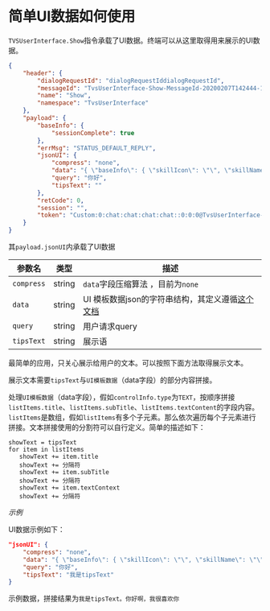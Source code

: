 # 简单UI数据如何使用

`TVSUserInterface.Show`指令承载了UI数据。终端可以从这里取得用来展示的UI数据。



```json
{
	"header": {
		"dialogRequestId": "dialogRequestIddialogRequestId",
		"messageId": "TvsUserInterface-Show-MessageId-20200207T142444-1379663193",
		"name": "Show",
		"namespace": "TvsUserInterface"
	},
	"payload": {
		"baseInfo": {
			"sessionComplete": true
		},
		"errMsg": "STATUS_DEFAULT_REPLY",
		"jsonUI": {
			"compress": "none",
			"data": "{ \"baseInfo\": { \"skillIcon\": \"\", \"skillName\": \"\" }, \"controlInfo\": { \"audioConsole\": \"true\", \"orientation\": \"portrait\", \"textSpeak\": \"true\", \"type\": \"TEXT\", \"version\": \"1.0.0\" }, \"globalInfo\": { \"backgroundAudio\": { \"metadata\": { \"offsetInMilliseconds\": 0, \"totalMilliseconds\": 0 }, \"stream\": { \"url\": \"\" } }, \"backgroundImage\": { \"contentDescription\": \"\", \"sources\": [  ] }, \"seeMore\": \"\" }, \"listItems\": [ { \"audio\": { \"metadata\": { \"offsetInMilliseconds\": 0, \"totalMilliseconds\": 0 }, \"stream\": { \"url\": \"\" } }, \"htmlView\": \"\", \"image\": { \"contentDescription\": \"\", \"sources\": [  ] }, \"mediaId\": \"\", \"textContent\": \"你好啊，我很喜欢你\", \"title\": \"\", \"video\": { \"metadata\": { \"offsetInMilliseconds\": 0, \"totalMilliseconds\": 0 }, \"sources\": [  ] } } ], \"templateInfo\": { \"t_id\": \"\" } }",
			"query": "你好",
			"tipsText": ""
		},
		"retCode": 0,
		"session": "",
		"token": "Custom:0:chat:chat:chat:chat::0:0:0@TvsUserInterface-Show-Token-20200207T142444-0493548106"
	}
}
```



其`payload.jsonUI`内承载了UI数据


| 参数名           | 类型       | 描述                  |
| ------------- | -------- | ------------------- |
| `compress` | string      | `data`字段压缩算法 ，目前为`none`  |
| `data` | string        | UI 模板数据json的字符串结构，其定义遵循[这个文档](https://github.com/TencentDingdang/tvs-tools/blob/master/Tsk%20Protocol/%E6%8A%80%E8%83%BD%E6%95%B0%E6%8D%AE%E8%A7%84%E8%8C%83_V3.md) |
| `query` | string        | 用户请求query                 |
| `tipsText` | string        | 展示语                 |



最简单的应用，只关心展示给用户的文本。可以按照下面方法取得展示文本。

 展示文本需要`tipsText`与`UI模板数据`（data字段）的部分内容拼接。

处理`UI模板数据`（data字段），假如`controlInfo.type`为`TEXT`，按顺序拼接`listItems.title`、`listItems.subTitle`、`listItems.textContent`的字段内容。`listItems`是数组，假如`listItems`有多个子元素。那么依次遍历每个子元素进行拼接。文本拼接使用的分割符可以自行定义。简单的描述如下：

```
showText = tipsText
for item in listItems
   showText += item.title
   showText += 分隔符
   showText += item.subTitle
   showText += 分隔符
   showText += item.textContext
   showText += 分隔符
```



*示例*

UI数据示例如下：

```json
"jsonUI": {
	"compress": "none",
	"data": "{ \"baseInfo\": { \"skillIcon\": \"\", \"skillName\": \"\" }, \"controlInfo\": { \"audioConsole\": \"true\", \"orientation\": \"portrait\", \"textSpeak\": \"true\", \"type\": \"TEXT\", \"version\": \"1.0.0\" }, \"globalInfo\": { \"backgroundAudio\": { \"metadata\": { \"offsetInMilliseconds\": 0, \"totalMilliseconds\": 0 }, \"stream\": { \"url\": \"\" } }, \"backgroundImage\": { \"contentDescription\": \"\", \"sources\": [  ] }, \"seeMore\": \"\" }, \"listItems\": [ { \"audio\": { \"metadata\": { \"offsetInMilliseconds\": 0, \"totalMilliseconds\": 0 }, \"stream\": { \"url\": \"\" } }, \"htmlView\": \"\", \"image\": { \"contentDescription\": \"\", \"sources\": [  ] }, \"mediaId\": \"\", \"textContent\": \"你好啊，我很喜欢你\", \"title\": \"\", \"video\": { \"metadata\": { \"offsetInMilliseconds\": 0, \"totalMilliseconds\": 0 }, \"sources\": [  ] } } ], \"templateInfo\": { \"t_id\": \"\" } }",
	"query": "你好",
	"tipsText": "我是tipsText"
}
```

示例数据，拼接结果为`我是tipsText。你好啊，我很喜欢你`





